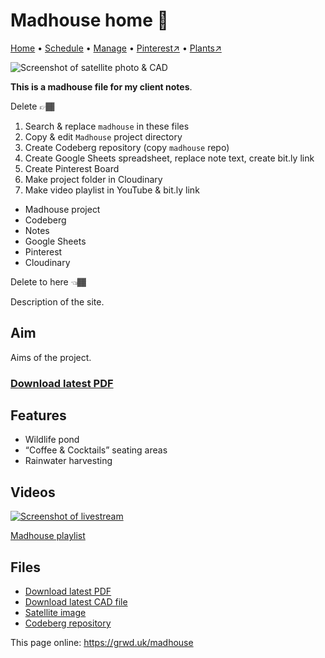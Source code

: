 # Madhouse home 🏡

[Home](https://grwd.uk/madhouse/) • [Schedule](https://grwd.uk/madhouse/schedule) • [Manage](https://grwd.uk/madhouse/manage) • [Pinterest↗](https://pinterest.co.uk/NatureWorksGarden/madhouse) • [Plants↗](https://bit.ly/madhouse-plants)

![Screenshot of satellite photo & CAD](https://res.cloudinary.com/growdigital/image/upload/w_320/v1637764609/clifftop/clifftop-0.6-screenshot.jpg)

**This is a madhouse file for my client notes**.

Delete 👉🏾
1. Search & replace `madhouse` in these files
2. Copy & edit `Madhouse` project directory
3. Create Codeberg repository (copy `madhouse` repo)
4. Create Google Sheets spreadsheet, replace note text, create bit.ly link
5. Create Pinterest Board
6. Make project folder in Cloudinary
7. Make video playlist in YouTube & bit.ly link

* Madhouse project
* Codeberg
* Notes
* Google Sheets
* Pinterest
* Cloudinary

Delete to here 👈🏾

Description of the site.

## Aim

Aims of the project.

### [Download latest PDF](https://codeberg.org/natureworks/madhouse/raw/branch/main/madhouse.pdf)

## Features

* Wildlife pond
* “Coffee & Cocktails” seating areas
* Rainwater harvesting

## Videos

[![Screenshot of livestream](https://res.cloudinary.com/growdigital/image/upload/w_320/v1638362351/clifftop/clifftop-livestream.jpg)](https://bit.ly/madhouse-playlist)

[Madhouse playlist](https://bit.ly/madhouse-playlist)

## Files

* [Download latest PDF](https://codeberg.org/natureworks/madhouse/raw/branch/main/madhouse.pdf)
* [Download latest CAD file](https://codeberg.org/natureworks/madhouse/src/branch/main/madhouse.dxf)
* [Satellite image](https://codeberg.org/natureworks/madhouse/raw/branch/main/satellite.jpg)
* [Codeberg repository](https://codeberg.org/natureworks/madhouse)

This page online: <https://grwd.uk/madhouse>
